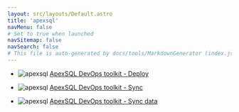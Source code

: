 ```yaml
---
layout: src/layouts/Default.astro
title: 'apexsql'
navMenu: false
# Set to true when launched
navSitemap: false
navSearch: false
# This file is auto-generated by docs/tools/MarkdownGenerator (index.js)
---
```


<ul>

<li>

![apexsql](https://i.octopus.com/library/step-templates/apexsql.png) [ApexSQL DevOps toolkit - Deploy](/integrations/apexsql/apexsql-devops-toolkit-deploy)

</li>
        
<li>

![apexsql](https://i.octopus.com/library/step-templates/apexsql.png) [ApexSQL DevOps toolkit - Sync](/integrations/apexsql/apexsql-devops-toolkit-sync)

</li>
        
<li>

![apexsql](https://i.octopus.com/library/step-templates/apexsql.png) [ApexSQL DevOps toolkit - Sync data](/integrations/apexsql/apexsql-devops-toolkit-sync-data)

</li>
        
</ul>
